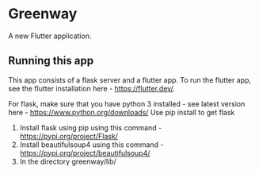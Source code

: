 # Greenway

A new Flutter application.

## Running this app 

This app consists of a flask server and a flutter app. To run the flutter app, see the flutter installation here - https://flutter.dev/. 

For flask, make sure that you have python 3 installed - see latest version here - https://www.python.org/downloads/
Use pip install to get flask

1. Install flask using pip using this command - https://pypi.org/project/Flask/
2. Install beautifulsoup4 using this command - https://pypi.org/project/beautifulsoup4/
3. In the directory greenway/lib/
